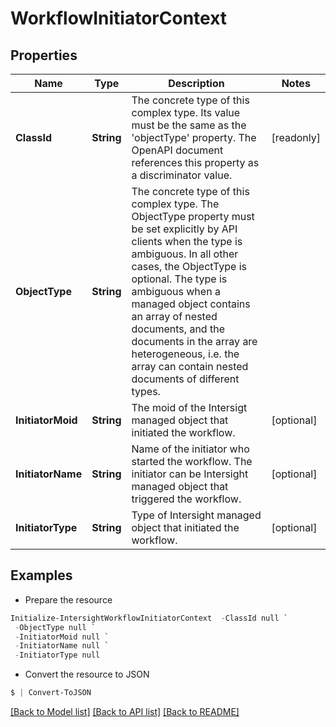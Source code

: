 # WorkflowInitiatorContext
## Properties

Name | Type | Description | Notes
------------ | ------------- | ------------- | -------------
**ClassId** | **String** | The concrete type of this complex type. Its value must be the same as the &#39;objectType&#39; property. The OpenAPI document references this property as a discriminator value. | [readonly] 
**ObjectType** | **String** | The concrete type of this complex type. The ObjectType property must be set explicitly by API clients when the type is ambiguous. In all other cases, the  ObjectType is optional.  The type is ambiguous when a managed object contains an array of nested documents, and the documents in the array are heterogeneous, i.e. the array can contain nested documents of different types. | 
**InitiatorMoid** | **String** | The moid of the Intersigt managed object that initiated the workflow. | [optional] 
**InitiatorName** | **String** | Name of the initiator who started the workflow. The initiator can be Intersight managed object that triggered the workflow. | [optional] 
**InitiatorType** | **String** | Type of Intersight managed object that initiated the workflow. | [optional] 

## Examples

- Prepare the resource
```powershell
Initialize-IntersightWorkflowInitiatorContext  -ClassId null `
 -ObjectType null `
 -InitiatorMoid null `
 -InitiatorName null `
 -InitiatorType null
```

- Convert the resource to JSON
```powershell
$ | Convert-ToJSON
```

[[Back to Model list]](../README.md#documentation-for-models) [[Back to API list]](../README.md#documentation-for-api-endpoints) [[Back to README]](../README.md)

